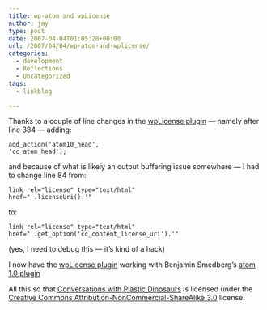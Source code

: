 ```yaml
---
title: wp-atom and wpLicense
author: jay
type: post
date: 2007-04-04T01:05:28+00:00
url: /2007/04/04/wp-atom-and-wplicense/
categories:
  - development
  - Reflections
  - Uncategorized
tags:
  - linkblog

---
```

Thanks to a couple of line changes in the [wpLicense plugin][1] — namely after line 384 — adding:

<code class="highlighter-rouge">add_action('atom10_head', 'cc_atom_head');</code>

and because of what is likely an output buffering issue somewhere — I had to change line 84 from:

<code class="highlighter-rouge">link rel="license" type="text/html" href="'.licenseUri().'"</code>

to:

<code class="highlighter-rouge">link rel="license" type="text/html" href="'.get_option('cc_content_license_uri').'"</code>

(yes, I need to debug this — it’s kind of a hack)

I now have the [wpLicense plugin][1] working with Benjamin Smedberg’s [atom 1.0 plugin][2]

All this so that [Conversations with Plastic Dinosaurs][3] is licensed under the [Creative Commons Attribution-NonCommercial-ShareAlike 3.0][4] license.

 [1]: http://wiki.creativecommons.org/WpLicense
 [2]: http://benjamin.smedbergs.us/wordpress-atom-1.0/
 [3]: http://conversationswithplasticdinosaurs.com
 [4]: http://creativecommons.org/licenses/by-nc-sa/3.0/